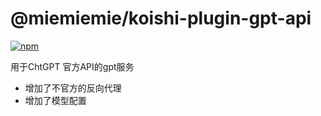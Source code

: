 # @miemiemie/koishi-plugin-gpt-api

[![npm](https://img.shields.io/npm/v/@miemiemie/koishi-plugin-gpt-api?style=flat-square)](https://www.npmjs.com/package/@miemiemie/koishi-plugin-gpt-api)

用于ChtGPT 官方API的gpt服务
- 增加了不官方的反向代理
- 增加了模型配置

